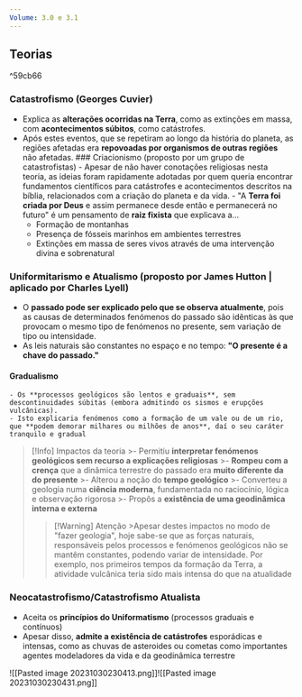 ```yaml
---
Volume: 3.0 e 3.1
---
```

## Teorias
^59cb66
   ### Catastrofismo (Georges Cuvier)
   - Explica as **alterações ocorridas na Terra**, como as extinções em massa, com **acontecimentos súbitos**, como catástrofes.
   - Após estes eventos, que se repetiram ao longo da história do planeta, as regiões afetadas era **repovoadas por organismos de outras regiões** não afetadas.
   	### Criacionismo (proposto por um grupo de catastrofistas)
   	- Apesar de não haver conotações religiosas nesta teoria, as ideias foram rapidamente adotadas por quem queria encontrar fundamentos científicos para catástrofes e acontecimentos descritos na bíblia, relacionados com a criação do planeta e da vida.
   	- "A **Terra foi criada por Deus** e assim permanece desde então e permanecerá no futuro" é um pensamento de **raiz fixista** que explicava a...
	   - Formação de montanhas
	   - Presença de fósseis marinhos em ambientes terrestres
	   - Extinções em massa de seres vivos
   	através de uma intervenção divina e sobrenatural
   
   ### Uniformitarismo e Atualismo (proposto por James Hutton | aplicado por Charles Lyell)
   - O **passado pode ser explicado pelo que se observa atualmente**, pois as causas de determinados fenómenos do passado são idênticas às que provocam o mesmo tipo de fenómenos no presente, sem variação de tipo ou intensidade.
   - As leis naturais são constantes no espaço e no tempo: **"O presente é a chave do passado."**
#### Gradualismo
   	- Os **processos geológicos são lentos e graduais**, sem descontinuidades súbitas (embora admitindo os sismos e erupções vulcânicas).
   	- Isto explicaria fenómenos como a formação de um vale ou de um rio, que **podem demorar milhares ou milhões de anos**, daí o seu caráter tranquilo e gradual
    
>[!Info] Impactos da teoria
    >- Permitiu **interpretar fenómenos geológicos sem recurso a explicações religiosas**
    >- **Rompeu com a crença** que a dinâmica terrestre do passado era **muito diferente da do presente**
    >- Alterou a noção do **tempo geológico**
    >- Converteu a geologia numa **ciência moderna**, fundamentada no raciocínio, lógica e observação rigorosa
    >- Propôs a **existência de uma geodinâmica interna e externa**
>
>>[!Warning] Atenção
    >Apesar destes impactos no modo de "fazer geologia", hoje sabe-se que as forças naturais, responsáveis pelos processos e fenómenos geológicos não se mantêm constantes, podendo variar de intensidade. Por exemplo, nos primeiros tempos da formação da Terra, a atividade vulcânica teria sido mais intensa do que na atualidade
   
### Neocatastrofismo/Catastrofismo Atualista
   - Aceita os **princípios do Uniformatismo** (processos graduais e contínuos)
   - Apesar disso, **admite a existência de catástrofes** esporádicas e intensas, como as chuvas de asteroides ou cometas como importantes agentes modeladores da vida e da geodinâmica terrestre 

![[Pasted image 20231030230413.png]]![[Pasted image 20231030230431.png]]